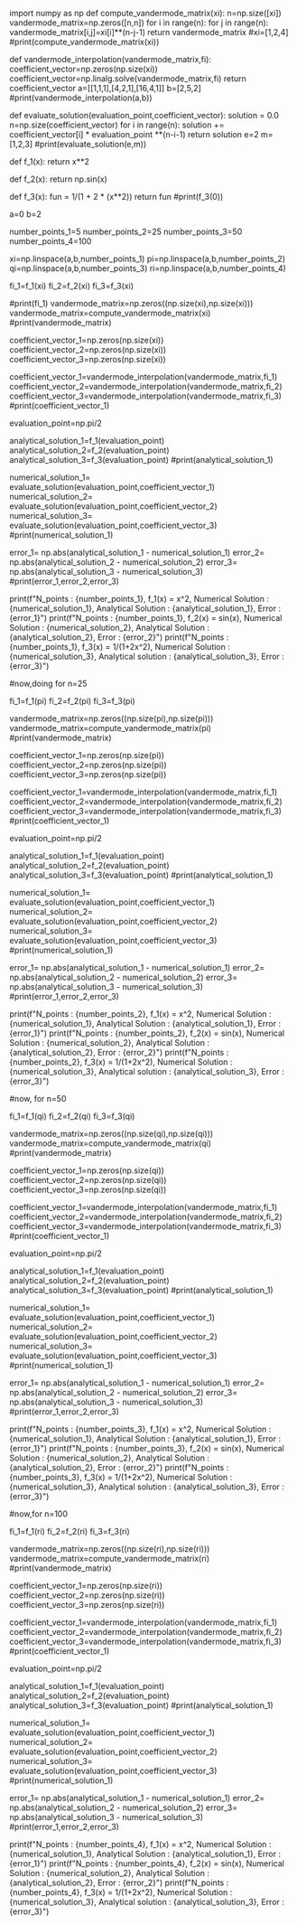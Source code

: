 import numpy as np
def compute_vandermode_matrix(xi):
  n=np.size([xi])
  vandermode_matrix=np.zeros([n,n])
  for i in range(n):
    for j in range(n):
      vandermode_matrix[i,j]=xi[i]**(n-j-1)
  return vandermode_matrix
#xi=[1,2,4]
#print(compute_vandermode_matrix(xi))


def vandermode_interpolation(vandermode_matrix,fi):
  coefficient_vector=np.zeros(np.size(xi))
  coefficient_vector=np.linalg.solve(vandermode_matrix,fi)
  return coefficient_vector
a=[[1,1,1],[4,2,1],[16,4,1]]
b=[2,5,2]
#print(vandermode_interpolation(a,b))


def evaluate_solution(evaluation_point,coefficient_vector):
  solution = 0.0
  n=np.size(coefficient_vector)
  for i in range(n):
    solution += coefficient_vector[i] * evaluation_point **(n-i-1)
  return solution
e=2
m=[1,2,3]
#print(evaluate_solution(e,m))


def f_1(x):
  return x**2


def f_2(x):
  return np.sin(x)


def f_3(x):
  fun = 1/(1 + 2 * (x**2))
  return fun
#print(f_3(0))


a=0
b=2


number_points_1=5
number_points_2=25
number_points_3=50
number_points_4=100


xi=np.linspace(a,b,number_points_1)
pi=np.linspace(a,b,number_points_2)
qi=np.linspace(a,b,number_points_3)
ri=np.linspace(a,b,number_points_4)


fi_1=f_1(xi)
fi_2=f_2(xi)
fi_3=f_3(xi)


#print(fi_1)
vandermode_matrix=np.zeros((np.size(xi),np.size(xi)))
vandermode_matrix=compute_vandermode_matrix(xi)
#print(vandermode_matrix)


coefficient_vector_1=np.zeros(np.size(xi))
coefficient_vector_2=np.zeros(np.size(xi))
coefficient_vector_3=np.zeros(np.size(xi))


coefficient_vector_1=vandermode_interpolation(vandermode_matrix,fi_1)
coefficient_vector_2=vandermode_interpolation(vandermode_matrix,fi_2)
coefficient_vector_3=vandermode_interpolation(vandermode_matrix,fi_3)
#print(coefficient_vector_1)


evaluation_point=np.pi/2


analytical_solution_1=f_1(evaluation_point)
analytical_solution_2=f_2(evaluation_point)
analytical_solution_3=f_3(evaluation_point)
#print(analytical_solution_1)


numerical_solution_1= evaluate_solution(evaluation_point,coefficient_vector_1)
numerical_solution_2= evaluate_solution(evaluation_point,coefficient_vector_2)
numerical_solution_3= evaluate_solution(evaluation_point,coefficient_vector_3)
#print(numerical_solution_1)


error_1= np.abs(analytical_solution_1 - numerical_solution_1)
error_2= np.abs(analytical_solution_2 - numerical_solution_2)
error_3= np.abs(analytical_solution_3 - numerical_solution_3)
#print(error_1,error_2,error_3)


print(f"N_points : {number_points_1}, f_1(x) = x^2, Numerical Solution : {numerical_solution_1}, Analytical Solution : {analytical_solution_1}, Error : {error_1}")
print(f"N_points : {number_points_1}, f_2(x) = sin(x), Numerical Solution : {numerical_solution_2}, Analytical Solution : {analytical_solution_2}, Error : {error_2}")
print(f"N_points : {number_points_1}, f_3(x) = 1/(1+2x^2), Numerical Solution : {numerical_solution_3}, Analytical solution : {analytical_solution_3}, Error : {error_3}")

#now,doing for n=25



fi_1=f_1(pi)
fi_2=f_2(pi)
fi_3=f_3(pi)


vandermode_matrix=np.zeros((np.size(pi),np.size(pi)))
vandermode_matrix=compute_vandermode_matrix(pi)
#print(vandermode_matrix)


coefficient_vector_1=np.zeros(np.size(pi))
coefficient_vector_2=np.zeros(np.size(pi))
coefficient_vector_3=np.zeros(np.size(pi))


coefficient_vector_1=vandermode_interpolation(vandermode_matrix,fi_1)
coefficient_vector_2=vandermode_interpolation(vandermode_matrix,fi_2)
coefficient_vector_3=vandermode_interpolation(vandermode_matrix,fi_3)
#print(coefficient_vector_1)


evaluation_point=np.pi/2


analytical_solution_1=f_1(evaluation_point)
analytical_solution_2=f_2(evaluation_point)
analytical_solution_3=f_3(evaluation_point)
#print(analytical_solution_1)


numerical_solution_1= evaluate_solution(evaluation_point,coefficient_vector_1)
numerical_solution_2= evaluate_solution(evaluation_point,coefficient_vector_2)
numerical_solution_3= evaluate_solution(evaluation_point,coefficient_vector_3)
#print(numerical_solution_1)


error_1= np.abs(analytical_solution_1 - numerical_solution_1)
error_2= np.abs(analytical_solution_2 - numerical_solution_2)
error_3= np.abs(analytical_solution_3 - numerical_solution_3)
#print(error_1,error_2,error_3)


print(f"N_points : {number_points_2}, f_1(x) = x^2, Numerical Solution : {numerical_solution_1}, Analytical Solution : {analytical_solution_1}, Error : {error_1}")
print(f"N_points : {number_points_2}, f_2(x) = sin(x), Numerical Solution : {numerical_solution_2}, Analytical Solution : {analytical_solution_2}, Error : {error_2}")
print(f"N_points : {number_points_2}, f_3(x) = 1/(1+2x^2), Numerical Solution : {numerical_solution_3}, Analytical solution : {analytical_solution_3}, Error : {error_3}")

#now, for n=50

fi_1=f_1(qi)
fi_2=f_2(qi)
fi_3=f_3(qi)


vandermode_matrix=np.zeros((np.size(qi),np.size(qi)))
vandermode_matrix=compute_vandermode_matrix(qi)
#print(vandermode_matrix)


coefficient_vector_1=np.zeros(np.size(qi))
coefficient_vector_2=np.zeros(np.size(qi))
coefficient_vector_3=np.zeros(np.size(qi))


coefficient_vector_1=vandermode_interpolation(vandermode_matrix,fi_1)
coefficient_vector_2=vandermode_interpolation(vandermode_matrix,fi_2)
coefficient_vector_3=vandermode_interpolation(vandermode_matrix,fi_3)
#print(coefficient_vector_1)


evaluation_point=np.pi/2


analytical_solution_1=f_1(evaluation_point)
analytical_solution_2=f_2(evaluation_point)
analytical_solution_3=f_3(evaluation_point)
#print(analytical_solution_1)


numerical_solution_1= evaluate_solution(evaluation_point,coefficient_vector_1)
numerical_solution_2= evaluate_solution(evaluation_point,coefficient_vector_2)
numerical_solution_3= evaluate_solution(evaluation_point,coefficient_vector_3)
#print(numerical_solution_1)


error_1= np.abs(analytical_solution_1 - numerical_solution_1)
error_2= np.abs(analytical_solution_2 - numerical_solution_2)
error_3= np.abs(analytical_solution_3 - numerical_solution_3)
#print(error_1,error_2,error_3)


print(f"N_points : {number_points_3}, f_1(x) = x^2, Numerical Solution : {numerical_solution_1}, Analytical Solution : {analytical_solution_1}, Error : {error_1}")
print(f"N_points : {number_points_3}, f_2(x) = sin(x), Numerical Solution : {numerical_solution_2}, Analytical Solution : {analytical_solution_2}, Error : {error_2}")
print(f"N_points : {number_points_3}, f_3(x) = 1/(1+2x^2), Numerical Solution : {numerical_solution_3}, Analytical solution : {analytical_solution_3}, Error : {error_3}")

#now,for n=100

fi_1=f_1(ri)
fi_2=f_2(ri)
fi_3=f_3(ri)


vandermode_matrix=np.zeros((np.size(ri),np.size(ri)))
vandermode_matrix=compute_vandermode_matrix(ri)
#print(vandermode_matrix)


coefficient_vector_1=np.zeros(np.size(ri))
coefficient_vector_2=np.zeros(np.size(ri))
coefficient_vector_3=np.zeros(np.size(ri))


coefficient_vector_1=vandermode_interpolation(vandermode_matrix,fi_1)
coefficient_vector_2=vandermode_interpolation(vandermode_matrix,fi_2)
coefficient_vector_3=vandermode_interpolation(vandermode_matrix,fi_3)
#print(coefficient_vector_1)


evaluation_point=np.pi/2


analytical_solution_1=f_1(evaluation_point)
analytical_solution_2=f_2(evaluation_point)
analytical_solution_3=f_3(evaluation_point)
#print(analytical_solution_1)


numerical_solution_1= evaluate_solution(evaluation_point,coefficient_vector_1)
numerical_solution_2= evaluate_solution(evaluation_point,coefficient_vector_2)
numerical_solution_3= evaluate_solution(evaluation_point,coefficient_vector_3)
#print(numerical_solution_1)


error_1= np.abs(analytical_solution_1 - numerical_solution_1)
error_2= np.abs(analytical_solution_2 - numerical_solution_2)
error_3= np.abs(analytical_solution_3 - numerical_solution_3)
#print(error_1,error_2,error_3)


print(f"N_points : {number_points_4}, f_1(x) = x^2, Numerical Solution : {numerical_solution_1}, Analytical Solution : {analytical_solution_1}, Error : {error_1}")
print(f"N_points : {number_points_4}, f_2(x) = sin(x), Numerical Solution : {numerical_solution_2}, Analytical Solution : {analytical_solution_2}, Error : {error_2}")
print(f"N_points : {number_points_4}, f_3(x) = 1/(1+2x^2), Numerical Solution : {numerical_solution_3}, Analytical solution : {analytical_solution_3}, Error : {error_3}")


